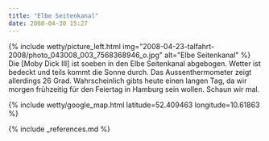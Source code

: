 ```yaml
---
title: "Elbe Seitenkanal"
date: 2008-04-30 15:27
---
```


{% include wetty/picture_left.html img="2008-04-23-talfahrt-2008/photo_043008_003_7568368946_o.jpg" alt="Elbe Seitenkanal" %}
Die [Moby Dick III] ist soeben in den Elbe Seitenkanal abgebogen. Wetter ist bedeckt und teils kommt die Sonne durch. Das Aussenthermometer zeigt allerdings 26 Grad. Wahrscheinlich gibts heute einen langen Tag, da wir morgen frühzeitig für den Feiertag in Hamburg sein wollen. Schaun wir mal. 

{% include wetty/google_map.html latitude=52.409463 longitude=10.61863 %}

{% include _references.md %}
